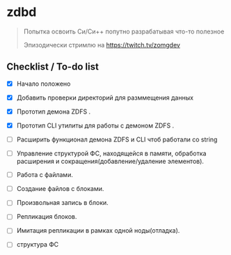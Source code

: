# zdbd

> 
> Попытка освоить Си/Си++ попутно разрабатывая что-то полезное
> 
> Эпизодически стримлю на https://twitch.tv/zomgdev
>

## Checklist / To-do list
- [x] Начало положено 
- [x] Добавить проверки директорий для разммещения данных
- [x] Прототип демона ZDFS .
- [x] Прототип CLI утилиты для работы с демоном ZDFS .
- [ ] Расширить функционал демона ZDFS и CLI чтоб работали со string
- [ ] Управление структурой ФС, находящейся в памяти, обработка расширения и сокращения(добавление/удаление элементов).
- [ ] Работа с файлами.
- [ ] Создание файлов с блоками.
- [ ] Произвольная запись в блоки.
- [ ] Репликация блоков.
- [ ] Имитация репликации в рамках одной ноды(отладка).
- [ ] структура ФС



